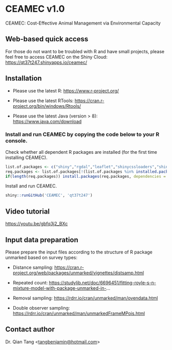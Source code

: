 # CEAMEC v1.0

CEAMEC: Cost-Effective Animal Management via Environmental Capacity

## Web-based quick access

For those do not want to be troubled with R and have small projects, please feel free to access CEAMEC on the Shiny Cloud:
https://qt37t247.shinyapps.io/ceamec/

## Installation

* Please use the latest R: https://www.r-project.org/  

* Please use the latest RTools: https://cran.r-project.org/bin/windows/Rtools/

* Please use the latest Java (version > 8): https://www.java.com/download

### Install and run CEAMEC by copying the code below to your R console.

Check whether all dependent R packages are installed (for the first time installing CEAMEC).
```R
list.of.packages <- c("shiny","rgdal","leaflet","shinycssloaders","shinythemes","tibble","unmarked","DT","data.table","xlsx","rgenoud","htmltools","bsplus","dplyr","shinycssloaders","rgeos","plyr","shinyjs")
req.packages <- list.of.packages[!(list.of.packages %in% installed.packages()[,"Package"])]
if(length(req.packages)) install.packages(req.packages, dependencies = TRUE)
```

Install and run CEAMEC.
```R
shiny::runGitHub('CEAMEC', 'qt37t247')
```

## Video tutorial
https://youtu.be/gbfq3j2_BXc


## Input data preparation

Please prepare the input files according to the structure of R package unmarked based on survey types:

* Distance sampling: https://cran.r-project.org/web/packages/unmarked/vignettes/distsamp.html

* Repeated count: https://studylib.net/doc/6696451/fitting-royle-s-n-mixture-model-with-package-unmarked-in-...

* Removal sampling: https://rdrr.io/cran/unmarked/man/ovendata.html

* Double observer sampling: https://rdrr.io/cran/unmarked/man/unmarkedFrameMPois.html

## Contact author
Dr. Qian Tang    <<tangbenjamin@hotmail.com>>
